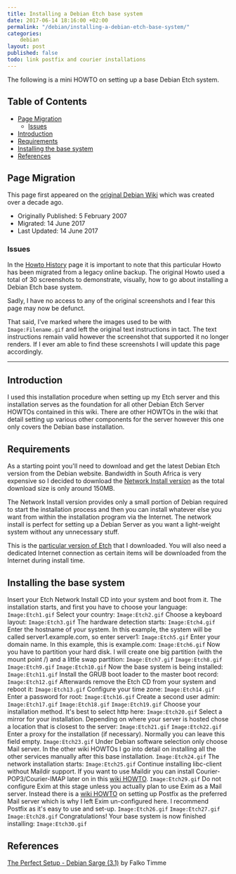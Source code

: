 ```yaml
---
title: Installing a Debian Etch base system
date: 2017-06-14 18:16:00 +02:00
permalink: "/debian/installing-a-debian-etch-base-system/"
categories:
    debian
layout: post
published: false
todo: link postfix and courier installations
---
```


The following is a mini HOWTO on setting up a base Debian Etch system.

## Table of Contents
<!-- MarkdownTOC -->

- [Page Migration](#page-migration)
    - [Issues](#issues)
- [Introduction](#introduction)
- [Requirements](#requirements)
- [Installing the base system](#installing-the-base-system)
- [References](#references)

<!-- /MarkdownTOC -->

## Page Migration
This page first appeared on the [original Debian Wiki][history] which was created over a decade ago.

 - Originally Published: 5 February 2007
 - Migrated: 14 June 2017
 - Last Updated: 14 June 2017

### Issues
In the [Howto History][history] page it is important to note that this particular Howto has been migrated from a legacy online backup. The original Howto used a total of 30 screenshots to demonstrate, visually, how to go about installing a Debian Etch base system. 

Sadly, I have no access to any of the original screenshots and I fear this page may now be defunct. 

That said, I've marked where the images used to be with `Image:Filename.gif` and left the original text instructions in tact. The text instructions remain valid however the screenshot that supported it no longer renders. If I ever am able to find these screenshots I will update this page accordingly. 

---

## Introduction
I used this installation procedure when setting up my Etch server and this installation serves as the foundation for all other Debian Etch Server HOWTOs contained in this wiki. There are other HOWTOs in the wiki that detail setting up various other components for the server however this one only covers the Debian base installation.

## Requirements
As a starting point you'll need to download and get the latest Debian Etch version from the Debian website. Bandwidth in South Africa is very expensive so I decided to download the [Network Install version][network-install] as the total download size is only around 150MB. 

The Network Install version provides only a small portion of Debian required to start the installation process and then you can install whatever else you want from within the installation program via the Internet. The network install is perfect for setting up a Debian Server as you want a light-weight system without any unnecessary stuff.

This is the [particular version of Etch][etch-download] that I downloaded.
You will also need a dedicated Internet connection as certain items will be downloaded from the Internet during install time.

## Installing the base system
Insert your Etch Network Install CD into your system and boot from it. The installation starts, and first you have to choose your language:
`Image:Etch1.gif`
Select your country:
`Image:Etch2.gif`
Choose a keyboard layout:
`Image:Etch3.gif`
The hardware detection starts:
`Image:Etch4.gif`
Enter the hostname of your system. In this example, the system will be called server1.example.com, so enter server1:
`Image:Etch5.gif`
Enter your domain name. In this example, this is example.com:
`Image:Etch6.gif`
Now you have to partition your hard disk. I will create one big partition (with the mount point /) and a little swap partition:
`Image:Etch7.gif`
`Image:Etch8.gif`
`Image:Etch9.gif`
`Image:Etch10.gif`
Now the base system is being installed:
`Image:Etch11.gif`
Install the GRUB boot loader to the master boot record:
`Image:Etch12.gif`
Afterwards remove the Etch CD from your system and reboot it:
`Image:Etch13.gif`
Configure your time zone:
`Image:Etch14.gif`
Enter a password for root:
`Image:Etch16.gif`
Create a second user admin:
`Image:Etch17.gif`
`Image:Etch18.gif`
`Image:Etch19.gif`
Choose your installation method. It's best to select http here:
`Image:Etch20.gif`
Select a mirror for your installation. Depending on where your server is hosted chose a location that is closest to the server:
`Image:Etch21.gif`
`Image:Etch22.gif`
Enter a proxy for the installation (if necessary). Normally you can leave this field empty.
`Image:Etch23.gif`
Under Debian software selection only choose Mail server. In the other wiki HOWTOs I go into detail on installing all the other services manually after this base installation.
`Image:Etch24.gif`
The network installation starts:
`Image:Etch25.gif`
Continue installing libc-client without Maildir support. If you want to use Maildir you can install Courier-POP3/Courier-IMAP later on in this [wiki HOWTO][postfix-url].
`Image:Etch29.gif`
Do not configure Exim at this stage unless you actually plan to use Exim as a Mail server. Instead there is a [wiki HOWTO][postfix-url] on setting up Postfix as the preferred Mail server which is why I left Exim un-configured here. I recommend Postfix as it's easy to use and set-up.
`Image:Etch26.gif`
`Image:Etch27.gif`
`Image:Etch28.gif`
Congratulations! Your base system is now finished installing:
`Image:Etch30.gif`

## References
[The Perfect Setup - Debian Sarge (3.1)][falko-setup] by Falko Timme

[network-install]: http://www.debian.com/distrib/netinst
[etch-download]: http://cdimage.debian.org/cdimage/etch_di_rc1/i386/iso-cd/debian-testing-i386-netinst.iso
[history]: /howto-history/
[falko-setup]: http://www.howtoforge.com/perfect_setup_debian_sarge
[postfix-url]: //